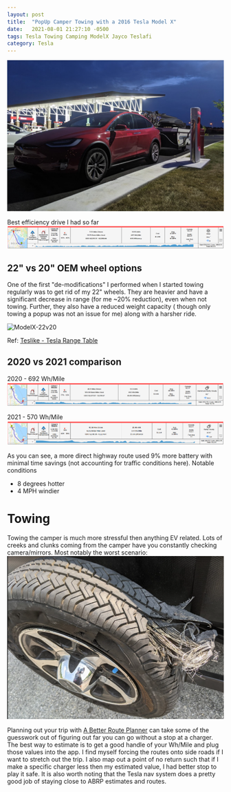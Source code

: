 ```yaml
---
layout: post
title:  "PopUp Camper Towing with a 2016 Tesla Model X"
date:   2021-08-01 21:27:10 -0500
tags: Tesla Towing Camping ModelX Jayco Teslafi
category: Tesla
---
```


![Pull-Through-Supercharger-Middletown-DE](/assets/img/2021-08-01-22-03-41.png)


Best efficiency drive I had so far
![](/assets/img/2021-08-01-21-27-43.png)

## 22" vs 20" OEM wheel options
One of the first "de-modifications" I performed when I started towing regularly was to get rid of my 22" wheels.  They are heavier and have a significant decrease in range (for me ~20% reduction), even when not towing.  Further, they also have a reduced weight capacity ( though only towing a popup was not an issue for me) along with a harsher ride.

![ModelX-22v20](https://teslike.com/wp-content/uploads/2019/09/x-mi-912.png)

Ref: [Teslike - Tesla Range Table](https://teslike.com/?fbclid=IwAR2P0Vr7vjwbtFqKsIGvKBg7hHAPaKYC53MM3NASOjJk2ACFmG6OtT6_Ib0)

## 2020 vs 2021 comparison

2020 - 692 Wh/Mile
![2020-Dover-Henlopen-Tow](/assets/img/2021-08-01-21-52-58.png)

2021 - 570 Wh/Mile
![2021-Dover-Henlopen-Tow](/assets/img/2021-08-01-21-56-51.png)

As you can see, a more direct highway route used 9% more battery with minimal time savings (not accounting for traffic conditions here). Notable conditions 
* 8 degrees hotter
* 4 MPH windier

# Towing 

Towing the camper is much more stressful then anything EV related. Lots of creeks and clunks coming from the camper have you constantly checking camera/mirrors.  Most notably the worst scenario:
![blowout](/assets/img/2021-08-01-22-08-08.png)


Planning out your trip with [A Better Route Planner](https://abetterrouteplanner.com/) can take some of the guesswork out of figuring out far you can go without a stop at a charger.  The best way to estimate is to get a good handle of your Wh/Mile and plug those values into the app.  I find myself forcing the routes onto side roads if I want to stretch out the trip.  I also map out a point of no return such that if I make a specific charger less then my estimated value, I had better stop to play it safe.  It is also worth noting that the Tesla nav system does a pretty good job of staying close to ABRP estimates and routes.